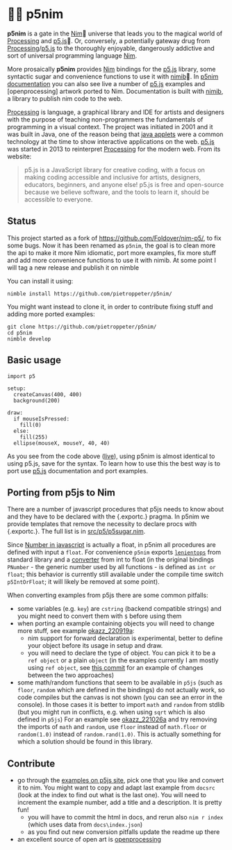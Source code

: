 # 🌸👑 p5nim

**p5nim** is a gate in the [Nim]👑 universe that leads you to the magical world of [Processing] and [p5.js]🌸.
Or, conversely, a potentially gateway drug from [Processing]/[p5.js] to the thoroughly enjoyable,
dangerously addictive and sort of universal programming language [Nim].

More prosaically **p5nim** provides [Nim] bindings for the [p5.js] library, some syntactic sugar
and convenience functions to use it with [nimib]🐳.
In [p5nim documentation](https://pietroppeter.github.io/nim-p5/) you can also
see live a number of [p5.js] examples and [openprocessing] artwork ported to Nim.
Documentation is built with [nimib], a library to publish nim code to the web.

[Processing] is language, a graphical library and IDE for artists and designers with the purpose
of teaching non-programmers the fundamentals of programming in a visual context.
The project was initiated in 2001 and it was built in Java, one of the reason being that [java applets]
were a common technology at the time to show interactive applications on the web.
[p5.js] was started in 2013 to reinterpret [Processing] for the modern web.
From its website:

> p5.js is a JavaScript library for creative coding, with a focus on making coding accessible and inclusive for artists, designers, educators, beginners, and anyone else! p5.js is free and open-source because we believe software, and the tools to learn it, should be accessible to everyone.

[Nim]: https://nim-lang.org
[nimib]: https://github.com/pietroppeter/nimib/
[Processing]: https://processing.org
[java applets]: https://en.wikipedia.org/wiki/Java_applet
[p5.js]: https://p5js.org

## Status

This project started as a fork of https://github.com/Foldover/nim-p5/, to fix some bugs.
Now it has been renamed as `p5nim`, the goal is to clean more the api to make it more Nim idiomatic,
port more examples, fix more stuff and add more convenience functions
to use it with nimib. At some point I will tag a new release and publish it on nimble

You can install it using:

    nimble install https://github.com/pietroppeter/p5nim/

You might want instead to clone it, in order to contribute fixing stuff and adding more ported examples:

    git clone https://github.com/pietroppeter/p5nim/
    cd p5nim
    nimble develop

## Basic usage

    import p5

    setup:
      createCanvas(400, 400)
      background(200)
      
    draw:
      if mouseIsPressed:
        fill(0)
      else:
        fill(255)
      ellipse(mouseX, mouseY, 40, 40)
      
As you see from the code above ([live](https://pietroppeter.github.io/p5nim/get_started.html)), using p5nim is almost identical to using p5.js, save for the syntax.
To learn how to use this the best way is to port use [p5.js] documentation and port examples.

## Porting from p5js to Nim

There are a number of javascript procedures that p5js needs to know about and they have to be declared with the {.exportc.} pragma. In p5nim we provide templates that remove the necessity to declare procs with {.exportc.}. The full list is in [src/p5/p5sugar.nim](src/p5/p5sugar.nim).

Since [Number in javascript](https://developer.mozilla.org/en-US/docs/Web/JavaScript/Reference/Global_Objects/Number)
is actually a float, in p5nim all procedures are defined with input a `float`.
For convenience `p5nim` exports
[`lenientops`](https://nim-lang.org/docs/lenientops.html) from standard library
and a [converter](https://nim-lang.org/docs/manual.html#converters) from int to float
(in the original bindings `PNumber` - the generic number used by all functions -
is defined as `int or float`;
this behavior is currently still available under the compile time switch `p5IntOrFloat`;
it will likely be removed at some point).

When converting examples from p5js there are some common pitfalls:

- some variables (e.g. `key`) are `cstring` (backend compatible strings)
  and you might need to convert them with `$` before using them
- when porting an example containing objects you will need to change more stuff, see example [okazz_220919a](https://pietroppeter.github.io/p5nim/okazz_220919a.html):
  - nim support for forward declaration is experimental, better to define your object before its usage in setup and draw.
  - you will need to declare the type of object. You can pick it to be a `ref object` or a plain `object` (in the examples currently I am mostly using `ref object`, see [this commit](https://github.com/pietroppeter/p5nim/commit/c838f0be6b8871ed48e5c0c7f34f6696e68f1bd1#diff-741692b20db42d00eea54f57dc8b7536948a4dea0200c0c99fa7b9b5566195c9) for an example of changes between the two approaches)
- some math/random functions that seem to be available in `p5js` (such as `floor`, `random` which are defined in the 
  bindings) do not actually work, so code compiles but the canvas is not shown (you can see an error in the console).
  In those cases it is better to import `math` and `random` from stdlib
  (but you might run in conflicts, e.g. when using `sqrt` which is also defined in `p5js`)
  For an example see [okazz_221026a](https://pietroppeter.github.io/p5nim/okazz_221026a.html)
  and try removing the imports of `math` and `random`, use `floor` instead of `math.floor`
  or `random(1.0)` instead of `random.rand(1.0)`.
  This is actually something for which a solution should be found in this library.

## Contribute

- go through the [examples on p5js site](https://p5js.org/examples/), pick one that you like and convert it to nim. You might want to copy and adapt last example from `docsrc` (look at the index to find out what is the last one). You will need to increment the example number, add a title and a description. It is pretty fun!
  - you will have to commit the html in docs, and rerun also `nim r index`
    (which uses data from `docs\index.json`)
  - as you find out new conversion pitfalls update the readme up there
- an excellent source of open art is [openprocessing](https://openprocessing.org)
